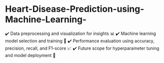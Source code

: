 ﻿# Heart-Disease-Prediction-using-Machine-Learning-
✔️ Data preprocessing and visualization for insights 📊
✔️ Machine learning model selection and training 🤖
✔️ Performance evaluation using accuracy, precision, recall, and F1-score 📈
✔️ Future scope for hyperparameter tuning and model deployment 🚀
